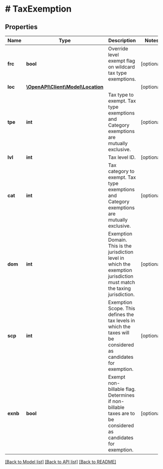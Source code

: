 # # TaxExemption

## Properties

Name | Type | Description | Notes
------------ | ------------- | ------------- | -------------
**frc** | **bool** | Override level exempt flag on wildcard tax type exemptions. | [optional]
**loc** | [**\OpenAPI\Client\Model\Location**](Location.md) |  | [optional]
**tpe** | **int** | Tax type to exempt.  Tax type exemptions and Category exemptions are mutually exclusive. | [optional]
**lvl** | **int** | Tax level ID. | [optional]
**cat** | **int** | Tax category to exempt. Tax type exemptions and Category exemptions are mutually exclusive. | [optional]
**dom** | **int** | Exemption Domain.  This is the jurisdiction level in which the  exemption jurisdiction must match the taxing jurisdiction. | [optional]
**scp** | **int** | Exemption Scope.  This defines the tax levels in which the  taxes will be considered as candidates for exemption. | [optional]
**exnb** | **bool** | Exempt non-billable flag.  Determines if non-billable taxes are  to be considered as candidates for exemption. | [optional]

[[Back to Model list]](../../README.md#models) [[Back to API list]](../../README.md#endpoints) [[Back to README]](../../README.md)
